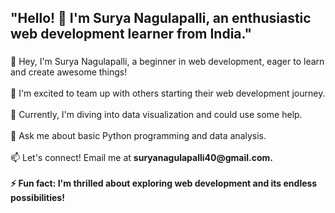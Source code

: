 <h2 align="left">"Hello! 👋 I'm Surya Nagulapalli, an enthusiastic web development learner from India."</h2>


###

<p align="left">🚀 Hey, I'm Surya Nagulapalli, a beginner in web development, eager to learn and create awesome things!<br><br>👯 I'm excited to team up with others starting their web development journey.<br><br>🤝 Currently, I'm diving into data visualization and could use some help.<br><br>💬 Ask me about basic Python programming and data analysis.<br><br>📫 Let's connect! Email me at <b>suryanagulapalli40@gmail.com<b>.<br><br>⚡ Fun fact: I'm thrilled about exploring web development and its endless possibilities!</p>



